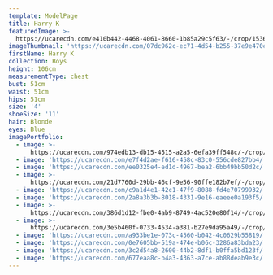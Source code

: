 ```yaml
---
template: ModelPage
title: Harry K
featuredImage: >-
  https://ucarecdn.com/e410b442-4468-4061-8660-1b85a29c5f63/-/crop/1536x1068/0,38/-/preview/
imageThumbnail: 'https://ucarecdn.com/07dc962c-ec71-4d54-b255-37e9e470e226/'
firstName: Harry K
collection: Boys
height: 106cm
measurementType: chest
bust: 51cm
waist: 51cm
hips: 51cm
size: '4'
shoeSize: '11'
hair: Blonde
eyes: Blue
imagePortfolio:
  - image: >-
      https://ucarecdn.com/974edb13-db15-4515-a2a5-6efa39ff548c/-/crop/1412x1651/0,216/-/preview/
  - image: 'https://ucarecdn.com/e7f4d2ae-f616-458c-83c0-556cde827bb4/'
  - image: 'https://ucarecdn.com/ee0325e4-ed1d-4967-bea2-6bb49bb50d2c/'
  - image: >-
      https://ucarecdn.com/21d7760d-29bb-46cf-9e56-90ffe182b7ef/-/crop/1579x1722/82,367/-/preview/
  - image: 'https://ucarecdn.com/c9a1d4e1-42c1-47f9-8088-fd4e70799932/'
  - image: 'https://ucarecdn.com/2a8a3b3b-8018-4331-9e16-eaeee0a193f5/'
  - image: >-
      https://ucarecdn.com/386d1d12-fbe0-4ab9-8749-4ac520e80f14/-/crop/1633x1604/0,653/-/preview/
  - image: >-
      https://ucarecdn.com/3e5b460f-0733-4534-a381-b27e9da95a49/-/crop/640x866/0,94/-/preview/
  - image: 'https://ucarecdn.com/a933be1e-073c-4560-b042-4c0629b55819/'
  - image: 'https://ucarecdn.com/0e7605bb-519a-474e-b06c-3286a83bda23/'
  - image: 'https://ucarecdn.com/3c2d54a8-2600-44b2-8df1-b0ffa5bd123f/'
  - image: 'https://ucarecdn.com/677eaa8c-b4a3-4363-a7ce-ab88deab9e3c/'
---
```


